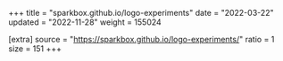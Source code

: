 +++
title = "sparkbox.github.io/logo-experiments"
date = "2022-03-22"
updated = "2022-11-28"
weight = 155024

[extra]
source = "https://sparkbox.github.io/logo-experiments/"
ratio = 1
size = 151
+++
